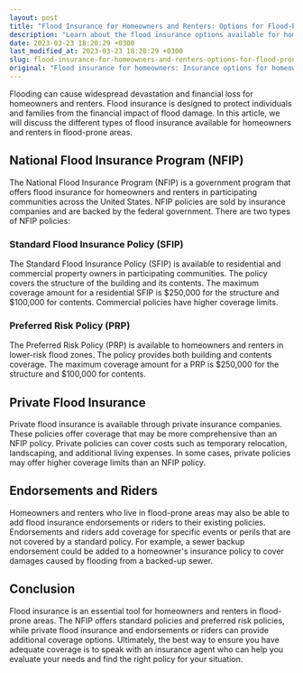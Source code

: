 ```yaml
---
layout: post
title: "Flood Insurance for Homeowners and Renters: Options for Flood-Prone Areas"
description: "Learn about the flood insurance options available for homeowners and renters in areas prone to flooding."
date: 2023-03-23 18:20:29 +0300
last_modified_at: 2023-03-23 18:20:29 +0300
slug: flood-insurance-for-homeowners-and-renters-options-for-flood-prone-areas
original: "Flood insurance for homeowners: Insurance options for homeowners and renters in flood-prone areas."
---
```

Flooding can cause widespread devastation and financial loss for homeowners and renters. Flood insurance is designed to protect individuals and families from the financial impact of flood damage. In this article, we will discuss the different types of flood insurance available for homeowners and renters in flood-prone areas.

## National Flood Insurance Program (NFIP)

The National Flood Insurance Program (NFIP) is a government program that offers flood insurance for homeowners and renters in participating communities across the United States. NFIP policies are sold by insurance companies and are backed by the federal government. There are two types of NFIP policies:

### Standard Flood Insurance Policy (SFIP)

The Standard Flood Insurance Policy (SFIP) is available to residential and commercial property owners in participating communities. The policy covers the structure of the building and its contents. The maximum coverage amount for a residential SFIP is $250,000 for the structure and $100,000 for contents. Commercial policies have higher coverage limits.

### Preferred Risk Policy (PRP)

The Preferred Risk Policy (PRP) is available to homeowners and renters in lower-risk flood zones. The policy provides both building and contents coverage. The maximum coverage amount for a PRP is $250,000 for the structure and $100,000 for contents.

## Private Flood Insurance

Private flood insurance is available through private insurance companies. These policies offer coverage that may be more comprehensive than an NFIP policy. Private policies can cover costs such as temporary relocation, landscaping, and additional living expenses. In some cases, private policies may offer higher coverage limits than an NFIP policy.

## Endorsements and Riders

Homeowners and renters who live in flood-prone areas may also be able to add flood insurance endorsements or riders to their existing policies. Endorsements and riders add coverage for specific events or perils that are not covered by a standard policy. For example, a sewer backup endorsement could be added to a homeowner's insurance policy to cover damages caused by flooding from a backed-up sewer.

## Conclusion

Flood insurance is an essential tool for homeowners and renters in flood-prone areas. The NFIP offers standard policies and preferred risk policies, while private flood insurance and endorsements or riders can provide additional coverage options. Ultimately, the best way to ensure you have adequate coverage is to speak with an insurance agent who can help you evaluate your needs and find the right policy for your situation.